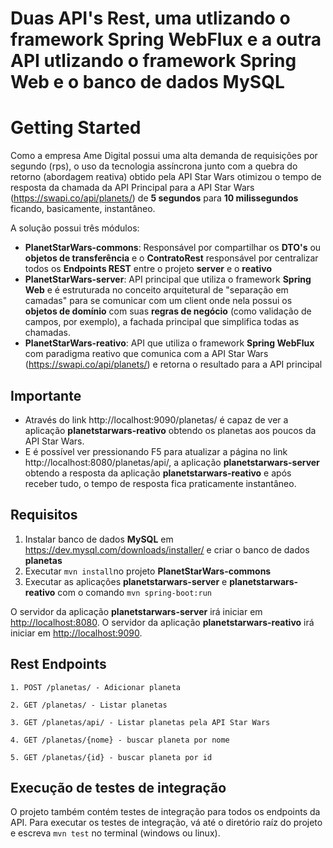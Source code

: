 # Duas API's Rest, uma utlizando o framework Spring WebFlux e a outra API utlizando o framework Spring Web e o banco de dados MySQL

# Getting Started

Como a empresa Ame Digital possui uma alta demanda de requisições por segundo (rps), o uso da tecnologia assíncrona junto com a quebra do retorno (abordagem reativa) obtido pela API Star Wars otimizou o tempo de resposta da chamada da API Principal para a API Star Wars (https://swapi.co/api/planets/) de **5 segundos** para **10 milissegundos** ficando, basicamente, instantâneo.

A solução possui três módulos: 
   
   - **PlanetStarWars-commons**: Responsável por compartilhar os **DTO's** ou **objetos de transferência** e o **ContratoRest** responsável por centralizar todos os **Endpoints REST** entre o projeto **server** e o **reativo**
   - **PlanetStarWars-server**: API principal que utiliza o framework **Spring Web** e é estruturada no conceito arquitetural de "separação em camadas" para se comunicar com um client onde nela possui os **objetos de domínio** com suas **regras de negócio** (como validação de campos, por exemplo), a fachada principal que simplifica todas as chamadas.
   - **PlanetStarWars-reativo**: API que utiliza o framework **Spring WebFlux** com paradigma reativo que comunica com a API Star Wars (https://swapi.co/api/planets/) e retorna o resultado para a API principal

## Importante 

- Através do link http://localhost:9090/planetas/ é capaz de ver a aplicação **planetstarwars-reativo** obtendo os planetas aos poucos da API Star Wars.
- E é possível ver pressionando F5 para atualizar a página no link http://localhost:8080/planetas/api/, a aplicação **planetstarwars-server** obtendo a resposta da aplicação **planetstarwars-reativo** e após receber tudo, o tempo de resposta fica praticamente instantâneo.

## Requisitos

1. Instalar banco de dados **MySQL** em https://dev.mysql.com/downloads/installer/ e criar o banco de dados **planetas**
2. Executar `mvn install`no projeto **PlanetStarWars-commons**
3. Executar as aplicações **planetstarwars-server** e **planetstarwars-reativo** com o comando `mvn spring-boot:run`

O servidor da aplicação **planetstarwars-server** irá iniciar em <http://localhost:8080>.
O servidor da aplicação **planetstarwars-reativo** irá iniciar em <http://localhost:9090>.

## Rest Endpoints

```
1. POST /planetas/ - Adicionar planeta

2. GET /planetas/ - Listar planetas

3. GET /planetas/api/ - Listar planetas pela API Star Wars

4. GET /planetas/{nome} - buscar planeta por nome

5. GET /planetas/{id} - buscar planeta por id

```

## Execução de testes de integração

O projeto também contém testes de integração para todos os endpoints da API. Para executar os testes de integração, vá até o diretório raíz do projeto e escreva `mvn test` no terminal (windows ou linux).
